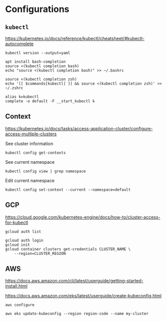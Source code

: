 # Configurations

## `kubectl`

https://kubernetes.io/docs/reference/kubectl/cheatsheet/#kubectl-autocomplete

```shell
kubectl version --output=yaml
```

```shell
apt install bash-completion 
source <(kubectl completion bash)
echo "source <(kubectl completion bash)" >> ~/.bashrc
```

```shell
source <(kubectl completion zsh)
echo '[[ $commands[kubectl] ]] && source <(kubectl completion zsh)' >> ~/.zshrc
```

```shell
alias k=kubectl
complete -o default -F __start_kubectl k
```

## Context

https://kubernetes.io/docs/tasks/access-application-cluster/configure-access-multiple-clusters

See cluster information
```shell
kubectl config get-contexts
```

See current namespace
```shell
kubectl config view | grep namespace
```

Edit current namespace
```shell
kubectl config set-context --current --namespace=default
```
## GCP

https://cloud.google.com/kubernetes-engine/docs/how-to/cluster-access-for-kubectl

```shell
gcloud auth list
```

```shell
gcloud auth login
gcloud init
gcloud container clusters get-credentials CLUSTER_NAME \
    --region=CLUSTER_REGION
```

## AWS

https://docs.aws.amazon.com/cli/latest/userguide/getting-started-install.html

https://docs.aws.amazon.com/eks/latest/userguide/create-kubeconfig.html

```shell
aws configure
```

```shell
aws eks update-kubeconfig --region region-code --name my-cluster
```
